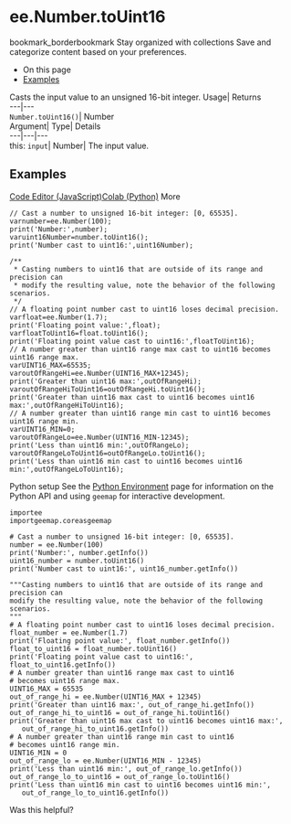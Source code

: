 
#  ee.Number.toUint16 
bookmark_borderbookmark Stay organized with collections  Save and categorize content based on your preferences.
  * On this page
  * [Examples](https://developers.google.com/earth-engine/apidocs/ee-number-touint16#examples)


Casts the input value to an unsigned 16-bit integer. 
Usage| Returns  
---|---  
`Number.toUint16()`| Number  
Argument| Type| Details  
---|---|---  
this: `input`| Number| The input value.  
## Examples
[Code Editor (JavaScript)](https://developers.google.com/earth-engine/apidocs/ee-number-touint16#code-editor-javascript-sample)[Colab (Python)](https://developers.google.com/earth-engine/apidocs/ee-number-touint16#colab-python-sample) More
```
// Cast a number to unsigned 16-bit integer: [0, 65535].
varnumber=ee.Number(100);
print('Number:',number);
varuint16Number=number.toUint16();
print('Number cast to uint16:',uint16Number);

/**
 * Casting numbers to uint16 that are outside of its range and precision can
 * modify the resulting value, note the behavior of the following scenarios.
 */
// A floating point number cast to uint16 loses decimal precision.
varfloat=ee.Number(1.7);
print('Floating point value:',float);
varfloatToUint16=float.toUint16();
print('Floating point value cast to uint16:',floatToUint16);
// A number greater than uint16 range max cast to uint16 becomes uint16 range max.
varUINT16_MAX=65535;
varoutOfRangeHi=ee.Number(UINT16_MAX+12345);
print('Greater than uint16 max:',outOfRangeHi);
varoutOfRangeHiToUint16=outOfRangeHi.toUint16();
print('Greater than uint16 max cast to uint16 becomes uint16 max:',outOfRangeHiToUint16);
// A number greater than uint16 range min cast to uint16 becomes uint16 range min.
varUINT16_MIN=0;
varoutOfRangeLo=ee.Number(UINT16_MIN-12345);
print('Less than uint16 min:',outOfRangeLo);
varoutOfRangeLoToUint16=outOfRangeLo.toUint16();
print('Less than uint16 min cast to uint16 becomes uint16 min:',outOfRangeLoToUint16);
```
Python setup
See the [ Python Environment](https://developers.google.com/earth-engine/guides/python_install) page for information on the Python API and using `geemap` for interactive development.
```
importee
importgeemap.coreasgeemap
```
```
# Cast a number to unsigned 16-bit integer: [0, 65535].
number = ee.Number(100)
print('Number:', number.getInfo())
uint16_number = number.toUint16()
print('Number cast to uint16:', uint16_number.getInfo())

"""Casting numbers to uint16 that are outside of its range and precision can
modify the resulting value, note the behavior of the following scenarios.
"""
# A floating point number cast to uint16 loses decimal precision.
float_number = ee.Number(1.7)
print('Floating point value:', float_number.getInfo())
float_to_uint16 = float_number.toUint16()
print('Floating point value cast to uint16:', float_to_uint16.getInfo())
# A number greater than uint16 range max cast to uint16
# becomes uint16 range max.
UINT16_MAX = 65535
out_of_range_hi = ee.Number(UINT16_MAX + 12345)
print('Greater than uint16 max:', out_of_range_hi.getInfo())
out_of_range_hi_to_uint16 = out_of_range_hi.toUint16()
print('Greater than uint16 max cast to uint16 becomes uint16 max:',
   out_of_range_hi_to_uint16.getInfo())
# A number greater than uint16 range min cast to uint16
# becomes uint16 range min.
UINT16_MIN = 0
out_of_range_lo = ee.Number(UINT16_MIN - 12345)
print('Less than uint16 min:', out_of_range_lo.getInfo())
out_of_range_lo_to_uint16 = out_of_range_lo.toUint16()
print('Less than uint16 min cast to uint16 becomes uint16 min:',
   out_of_range_lo_to_uint16.getInfo())
```

Was this helpful?
